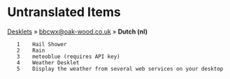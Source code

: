 # Untranslated Items
[Desklets](../../../README.md) &#187; [bbcwx@oak-wood.co.uk](../README.md) &#187; **Dutch (nl)**

       1	Hail Shower
       2	Rain
       3	meteoblue (requires API key)
       4	Weather Desklet
       5	Display the weather from several web services on your desktop
